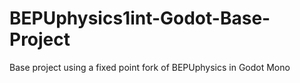 # BEPUphysics1int-Godot-Base-Project
 Base project using a fixed point fork of BEPUphysics in Godot Mono
